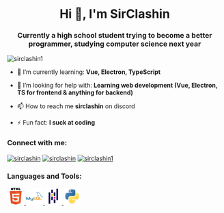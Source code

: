 <h1 align="center">Hi 👋, I'm SirClashin</h1>
<h3 align="center">Currently a high school student trying to become a better programmer, studying computer science next year</h3>

<p align="left"> <img src="https://komarev.com/ghpvc/?username=sirclashin1&label=Profile%20views&color=0e75b6&style=flat" alt="sirclashin1" /> </p>

- 🌱 I’m currently learning: **Vue, Electron, TypeScript**

- 🤝 I’m looking for help with: **Learning web development (Vue, Electron, TS for frontend & anything for backend)**

- 📫 How to reach me **sirclashin** on discord

- ⚡ Fun fact: **I suck at coding**

<h3 align="left">Connect with me:</h3>
<p align="left">
<a href="https://twitter.com/sirclashin" target="blank"><img align="center" src="https://raw.githubusercontent.com/rahuldkjain/github-profile-readme-generator/master/src/images/icons/Social/twitter.svg" alt="sirclashin" height="30" width="40" /></a>
<a href="https://www.hackerrank.com/sirclashin" target="blank"><img align="center" src="https://raw.githubusercontent.com/rahuldkjain/github-profile-readme-generator/master/src/images/icons/Social/hackerrank.svg" alt="sirclashin" height="30" width="40" /></a>
<a href="https://www.leetcode.com/sirclashin1" target="blank"><img align="center" src="https://raw.githubusercontent.com/rahuldkjain/github-profile-readme-generator/master/src/images/icons/Social/leet-code.svg" alt="sirclashin1" height="30" width="40" /></a>
</p>

<h3 align="left">Languages and Tools:</h3>
<p align="left"> <a href="https://www.w3.org/html/" target="_blank" rel="noreferrer"> <img src="https://raw.githubusercontent.com/devicons/devicon/master/icons/html5/html5-original-wordmark.svg" alt="html5" width="40" height="40"/> </a> <a href="https://www.mysql.com/" target="_blank" rel="noreferrer"> <img src="https://raw.githubusercontent.com/devicons/devicon/master/icons/mysql/mysql-original-wordmark.svg" alt="mysql" width="40" height="40"/> </a> <a href="https://pandas.pydata.org/" target="_blank" rel="noreferrer"> <img src="https://raw.githubusercontent.com/devicons/devicon/2ae2a900d2f041da66e950e4d48052658d850630/icons/pandas/pandas-original.svg" alt="pandas" width="40" height="40"/> </a> <a href="https://www.python.org" target="_blank" rel="noreferrer"> <img src="https://raw.githubusercontent.com/devicons/devicon/master/icons/python/python-original.svg" alt="python" width="40" height="40"/> </a> </p>
